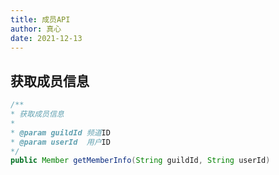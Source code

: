 ```yaml
---
title: 成员API
author: 真心
date: 2021-12-13
---
```


## 获取成员信息

```java
/**
* 获取成员信息
*
* @param guildId 频道ID
* @param userId  用户ID
*/
public Member getMemberInfo(String guildId, String userId)
```